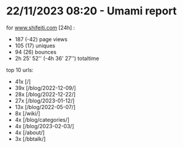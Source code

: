 # 22/11/2023 08:20 - Umami report
for www.shifeiti.com [24h] :

 - 187 (-42) page views
 - 105 (17) uniques
 - 94 (26) bounces
 - 2h 25' 52'' (-4h 36' 27'') totaltime


top 10 urls:
 - 41x [/]
 - 39x [/blog/2022-12-09/]
 - 28x [/blog/2022-12-22/]
 - 27x [/blog/2023-01-12/]
 - 13x [/blog/2022-05-07/]
 - 8x [/wiki/]
 - 4x [/blog/categories/]
 - 4x [/blog/2023-02-03/]
 - 4x [/about/]
 - 3x [/bbtalk/]


